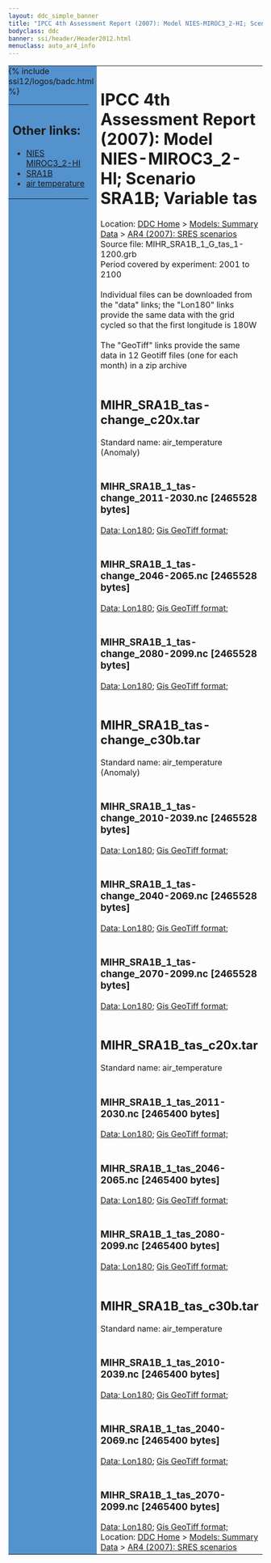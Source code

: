 ```yaml
---
layout: ddc_simple_banner
title: "IPCC 4th Assessment Report (2007): Model NIES-MIROC3_2-HI; Scenario SRA1B; Variable tas"
bodyclass: ddc
banner: ssi/header/Header2012.html
menuclass: auto_ar4_info
---
```



<table width="100%" border="0" cellspacing="0" cellpadding="0" style="border-collapse: collapse;">
<tr style="margin:0;padding:0;border:0;">
<td style="margin:0;padding:0;border:0;height:1pt;width:150pt;background:#5492CD;" valign="top" >

<div id="lh-col2" class="auto_ar4_info">
<table class="menumain" bgcolor="#5492CD" cellspacing="0" width="100%" border="0">
<tr><td>
<h2> Other links:</h2>
<ul>
<li><a href="/auto/ar4/model-NIES-MIROC3_2-HI.html">NIES<br/>MIROC3_2-HI</a></li>
<li><a href="/auto/ar4/scenario-SRA1B.html">SRA1B</a></li>
<li><a href="/auto/ar4/var-air_temperature.html">air temperature</a></li>
</ul>
</td></tr>
{% include ssi12/logos/badc.html %}
</table>
</div>
</td>
<td><h1>IPCC 4th Assessment Report (2007): Model NIES-MIROC3_2-HI; Scenario SRA1B; Variable tas</h1>

<!-- Breadcrumb1 -->
<div id="breadcrumb1" align="left">
Location: <a href="/index.html">DDC Home</a> > <a href="/sim/gcm_clim/">Models: Summary Data</a>
> <a href="/sim/gcm_clim/SRES_AR4/index.html">AR4 (2007): SRES scenarios</a>
</div>
<!-- End of Breadcrumb1 -->Source file: MIHR_SRA1B_1_G_tas_1-1200.grb
<br/>
Period covered by experiment: 2001 to 2100<br/>
<br/>Individual files can be downloaded from the "data" links; the "Lon180" links provide the same data
         with the grid cycled so that the first longitude is 180W<br/>
<br/>The "GeoTiff" links provide the same data in 12 Geotiff files (one for each month)
          in a zip archive<br/>
<br/><h2>MIHR_SRA1B_tas-change_c20x.tar</h2>
Standard name: air_temperature (Anomaly)<br>
<br/><h3>MIHR_SRA1B_1_tas-change_2011-2030.nc [2465528 bytes]</h3>
<a href="/cgi-bin/downl/ar4_nc/tas/MIHR_SRA1B_1_tas-change_2011-2030.nc">Data; </a><a href="/cgi-bin/downl/ar4_nc/tas/MIHR_SRA1B_1_tas-change_2011-2030.cyto180.nc"> Lon180</a>; <a href="/cgi-bin/downl/ar4_tif/tas/MIHR_SRA1B_1_tas-change_2011-2030.zip">Gis GeoTiff format; </a><br/>
<br/><h3>MIHR_SRA1B_1_tas-change_2046-2065.nc [2465528 bytes]</h3>
<a href="/cgi-bin/downl/ar4_nc/tas/MIHR_SRA1B_1_tas-change_2046-2065.nc">Data; </a><a href="/cgi-bin/downl/ar4_nc/tas/MIHR_SRA1B_1_tas-change_2046-2065.cyto180.nc"> Lon180</a>; <a href="/cgi-bin/downl/ar4_tif/tas/MIHR_SRA1B_1_tas-change_2046-2065.zip">Gis GeoTiff format; </a><br/>
<br/><h3>MIHR_SRA1B_1_tas-change_2080-2099.nc [2465528 bytes]</h3>
<a href="/cgi-bin/downl/ar4_nc/tas/MIHR_SRA1B_1_tas-change_2080-2099.nc">Data; </a><a href="/cgi-bin/downl/ar4_nc/tas/MIHR_SRA1B_1_tas-change_2080-2099.cyto180.nc"> Lon180</a>; <a href="/cgi-bin/downl/ar4_tif/tas/MIHR_SRA1B_1_tas-change_2080-2099.zip">Gis GeoTiff format; </a><br/>
<br/><h2>MIHR_SRA1B_tas-change_c30b.tar</h2>
Standard name: air_temperature (Anomaly)<br>
<br/><h3>MIHR_SRA1B_1_tas-change_2010-2039.nc [2465528 bytes]</h3>
<a href="/cgi-bin/downl/ar4_nc/tas/MIHR_SRA1B_1_tas-change_2010-2039.nc">Data; </a><a href="/cgi-bin/downl/ar4_nc/tas/MIHR_SRA1B_1_tas-change_2010-2039.cyto180.nc"> Lon180</a>; <a href="/cgi-bin/downl/ar4_tif/tas/MIHR_SRA1B_1_tas-change_2010-2039.zip">Gis GeoTiff format; </a><br/>
<br/><h3>MIHR_SRA1B_1_tas-change_2040-2069.nc [2465528 bytes]</h3>
<a href="/cgi-bin/downl/ar4_nc/tas/MIHR_SRA1B_1_tas-change_2040-2069.nc">Data; </a><a href="/cgi-bin/downl/ar4_nc/tas/MIHR_SRA1B_1_tas-change_2040-2069.cyto180.nc"> Lon180</a>; <a href="/cgi-bin/downl/ar4_tif/tas/MIHR_SRA1B_1_tas-change_2040-2069.zip">Gis GeoTiff format; </a><br/>
<br/><h3>MIHR_SRA1B_1_tas-change_2070-2099.nc [2465528 bytes]</h3>
<a href="/cgi-bin/downl/ar4_nc/tas/MIHR_SRA1B_1_tas-change_2070-2099.nc">Data; </a><a href="/cgi-bin/downl/ar4_nc/tas/MIHR_SRA1B_1_tas-change_2070-2099.cyto180.nc"> Lon180</a>; <a href="/cgi-bin/downl/ar4_tif/tas/MIHR_SRA1B_1_tas-change_2070-2099.zip">Gis GeoTiff format; </a><br/>
<br/><h2>MIHR_SRA1B_tas_c20x.tar</h2>
Standard name: air_temperature<br>
<br/><h3>MIHR_SRA1B_1_tas_2011-2030.nc [2465400 bytes]</h3>
<a href="/cgi-bin/downl/ar4_nc/tas/MIHR_SRA1B_1_tas_2011-2030.nc">Data; </a><a href="/cgi-bin/downl/ar4_nc/tas/MIHR_SRA1B_1_tas_2011-2030.cyto180.nc"> Lon180</a>; <a href="/cgi-bin/downl/ar4_tif/tas/MIHR_SRA1B_1_tas_2011-2030.zip">Gis GeoTiff format; </a><br/>
<br/><h3>MIHR_SRA1B_1_tas_2046-2065.nc [2465400 bytes]</h3>
<a href="/cgi-bin/downl/ar4_nc/tas/MIHR_SRA1B_1_tas_2046-2065.nc">Data; </a><a href="/cgi-bin/downl/ar4_nc/tas/MIHR_SRA1B_1_tas_2046-2065.cyto180.nc"> Lon180</a>; <a href="/cgi-bin/downl/ar4_tif/tas/MIHR_SRA1B_1_tas_2046-2065.zip">Gis GeoTiff format; </a><br/>
<br/><h3>MIHR_SRA1B_1_tas_2080-2099.nc [2465400 bytes]</h3>
<a href="/cgi-bin/downl/ar4_nc/tas/MIHR_SRA1B_1_tas_2080-2099.nc">Data; </a><a href="/cgi-bin/downl/ar4_nc/tas/MIHR_SRA1B_1_tas_2080-2099.cyto180.nc"> Lon180</a>; <a href="/cgi-bin/downl/ar4_tif/tas/MIHR_SRA1B_1_tas_2080-2099.zip">Gis GeoTiff format; </a><br/>
<br/><h2>MIHR_SRA1B_tas_c30b.tar</h2>
Standard name: air_temperature<br>
<br/><h3>MIHR_SRA1B_1_tas_2010-2039.nc [2465400 bytes]</h3>
<a href="/cgi-bin/downl/ar4_nc/tas/MIHR_SRA1B_1_tas_2010-2039.nc">Data; </a><a href="/cgi-bin/downl/ar4_nc/tas/MIHR_SRA1B_1_tas_2010-2039.cyto180.nc"> Lon180</a>; <a href="/cgi-bin/downl/ar4_tif/tas/MIHR_SRA1B_1_tas_2010-2039.zip">Gis GeoTiff format; </a><br/>
<br/><h3>MIHR_SRA1B_1_tas_2040-2069.nc [2465400 bytes]</h3>
<a href="/cgi-bin/downl/ar4_nc/tas/MIHR_SRA1B_1_tas_2040-2069.nc">Data; </a><a href="/cgi-bin/downl/ar4_nc/tas/MIHR_SRA1B_1_tas_2040-2069.cyto180.nc"> Lon180</a>; <a href="/cgi-bin/downl/ar4_tif/tas/MIHR_SRA1B_1_tas_2040-2069.zip">Gis GeoTiff format; </a><br/>
<br/><h3>MIHR_SRA1B_1_tas_2070-2099.nc [2465400 bytes]</h3>
<a href="/cgi-bin/downl/ar4_nc/tas/MIHR_SRA1B_1_tas_2070-2099.nc">Data; </a><a href="/cgi-bin/downl/ar4_nc/tas/MIHR_SRA1B_1_tas_2070-2099.cyto180.nc"> Lon180</a>; <a href="/cgi-bin/downl/ar4_tif/tas/MIHR_SRA1B_1_tas_2070-2099.zip">Gis GeoTiff format; </a><br/>
<!-- Breadcrumb2 -->
<div id="breadcrumb2" align="left">
Location: <a href="/index.html">DDC Home</a> > <a href="/sim/gcm_clim/">Models: Summary Data</a>
> <a href="/sim/gcm_clim/SRES_AR4/index.html">AR4 (2007): SRES scenarios</a>
</div>
<!-- End of Breadcrumb2 --></td></tr></table>
